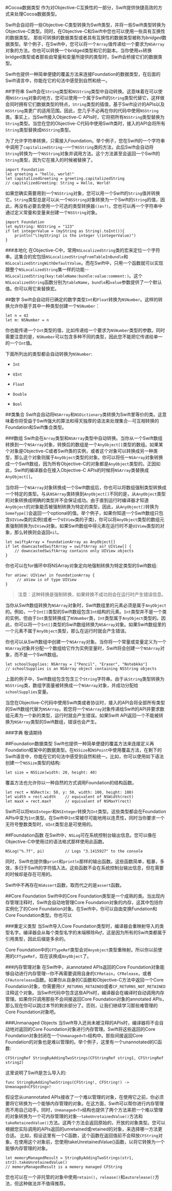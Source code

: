 #Cocoa数据类型
作为对Objective-C互换性的一部分，Swift提供快捷高效的方式来处理Cocoa数据类型。

Swift会自动将一些Objective-C类型转换为Swift类型，并将一些Swift类型转换为Objective-C类型。同时，在Objective-C和Swift中您也可以使用一些具有互换性的数据类型。
那些可转换的数据类型或者具有互换性的数据类型被称为*bridged*数据类型。举个例子，在Swift中，您可以将一个`Array`值传递给一个要求为`NSArray`对象的方法。你也可以转换一个bridged类型和它的副本。当你使用`as`转换bridged类型或者那些由常量和变量所提供的类型时，Swift会桥接它们的数据类型。

Swift也提供一种简单便捷的覆盖方法来连接Foundation的数据类型，在后面的Swift语言中，你能在它的句法中感受到自然和统一。

##字符串
Swift会在`String`类型和`NSString`类型中自动转换。这意味着在可以使用`NSString`对象的地方，您可以使用一个属于Swift的`String`类型代替它，这样做会同时拥有它们数据类型的特点，`String`类型的插值，基于Swift设计的APIs以及`NSString`类更广的适用范围。因此，您几乎不必再在你的代码中使用`NSString`类。事实上，当Swift接入Objective-C APIs时，它将把所有`NSString`类型替换为`String`类型。当您在您的Objective-C代码中使用Swift类时，接入的API会将所有`String`类型替换成`NSString`类型。

为了允许字符串转换，只需接入Foundation。举个例子，您在Swift的一个字符串中调用了`capitalizedString`--一个`NSString`类的方法，此后Swift会自动将`String`转换为一个`NSString`对象并调用方法。这个方法甚至会返回一个Swift的`String`类型，因为它在接入的时候被替换了。

```
import Foundation
let greeting = "hello, world!"
let capitalizedGreeting = greeting.capitalizedString
// capitalizedGreeting: String = Hello, World!
```
如果您确实需要用到一个`NSString`对象，您可以用一个Swift的`String`值并转换它。`String`类型总是可以从一个`NSString`对象转换为一个Swift的`String`的值，因此，再没有必要去使用一个可选的类型转换器`()as?)`。您也可以再一个字符串中通过定义常量和变量来创建一个`NSString`对象。

```
import Foundation
let myString: NSString = "123"
if let integerValue = (myString as String).toInt()){
    println("\(myString) is the integer \(integerValue)") 
}
```

###本地化
在Objective-C中，常用`NSLocalizedString`类的宏来定位一个字符串。这集合的宏包括`NSLocalizedStringFromTableInBundle`和`NSLocalizedStringWithDefaultValue`。而在Swift中，只用一个函数就可以实现跟整个`NSLocalizedString`集一样的功能--`NSLocalizedString(key:tableName:bundle:value:comment:)`。这个`NSLocalizedString`函数分别为`tableName`，`bundle`和`value`参数提供了一个默认值。你可以用它来替换宏。

##数字
Swift会自动将已确定的数字类型`Int`和`Float`转换为`NSNumber`。这样的转换允许你基于其中一种类型创建一个`NSNumber`：

```
let n = 42
let m: NSNumber = n
```

你也能传递一个`Int`类型的值，比如传递给一个要求为`NSNumber`类型的参数。同时需要注意的是，`NSNumber`可以包含多种不同的类型，因此您不能把它传递给单一的一个`Int`值。

下面所列出的类型都会自动转换为`NSNumber`:

* `Int`
 
* `UInt`

* `Float`

* `Double`

* `Bool`

##类集合
Swift会自动将`NSArray`和`NSDictionary`类转换为Swift里等价的类。这意味着你将受益于Swift强大的算法和得天独厚的语法来处理集合--可互相转换的Foundation和Swift集合类型。

###数组
Swift会在`Array`类型和`NSArray`类型中自动转换。当你从一个Swift数组转换到一个`NSArray`对象，转换后的数组是一个`AnyObject[]`类型的数组。如果某个对象是Objective-C或者Swift类的实例，或者这个对象可以转换成另一种类型，那么这个对象则属于`AnyObject`类型的对象。你可以将任一`NSArray`对象转换成一个Swift数组，因为所有Objective-C的对象都是`AnyObject`类型的。正因如此，Swift的编译器会在接入Objective-C APIs的时候将`NSArray`类替换成`AnyObject[]`。

当你将一个`NSArray`对象转换成一个Swift数组后，你也可以将数组强制类型转换成一个特定的类型。与从`NSArray`类转换到`AnyObject[]`不同的是，从`AnyObject`类型的对象转换成明确的类型并不会保证成功。由于直到运行时编译器才知道`AnyObject`的对象能否被强制转换为特定的类型，因此，从`AnyObject[]`转换为`SomeType[]`会返回一个optional的值。举个例子，如果你知道一个Swift数组只包含`UIView`类的实例(或者一个`UIView`类的子类)，你可以将`AnyObject`类型的数组元素强制转换为`UIView`对象。如果Swift数组中得元素在运行时不是`UIView`类型的对象，那么转换则会返回`nil`。

```
let swiftyArray = foundationArray as AnyObject[]
if let downcastedSwiftArray = swiftArray as? UIView[] {
    // downcastedSwiftArray contains only UIView objects
}
```

你也可以在for循环中将NSArray对象定向地强制转换为特定类型的Swift数组:

```
for aView: UIView! in foundationArray {
     // aView is of type UIView
}
```

>注意：这种转换是强制转换，如果转换不成功则会在运行时产生错误信息。

当你从Swift数组转换为`NSArray`对象时，Swift数组里的元素必须是属于`AnyObject`的。例如，一个`Int[]`类型的Swift数组包含`Int`结构的元素。`Int`类型并不是一个类的实例，但由于`Int`类型转换成了`NSNumber`类，`Int`类型属于`AnyObject`类型的。因此，你可以将一个`Int[]`类型的Swift数组转换为`NSArray`对象。如果Swift数组里的一个元素不属于`AnyObject`类型，那么在运行时就会产生错误。

你也可以从Swift数组中创建一个`NSArray`对象。当你将一个常量或变量定义为一个`NSArray`对象并分配一个数组给它作为实例变量时，Swift将会创建一个`NSArray`对象，而不是一个Swift数组。

```
let schoolSupplies: NSArray = ["Pencil", "Eraser", "Notebkko"]
// schoolSupplies is an NSArray object containing NSString objects
```
上面的例子中，Swift数组包含包含三个`String`字符串。由于从`String`类型转换为`NSString`类，数组字面量被转换成一个`NSArray`对象，并成功分配给`schoolSupplies`变量。

当您在Objective-C代码中使用Swift类或者协议时，接入的API会将全部所有类型的Swift数组代替为`NSArray`。若您将一个`NSArray`对象传递给Swift的API并要求数组元素为一个新的类型，运行时就会产生错误。如果Swift API返回一个不能被转换为`NSArray`类型的Swift数组，错误也会产生。

###字典
敬请期待

##Foundation数据类型
Swift也提供一种简单便捷的覆盖方法来连接定义再Foundation框架中的数据类型。在`NSSize`和`NSPoint`中使用覆盖方法，在剩下的Swift语言中，你能在它的句法中感受到自然和统一。比如，你可以使用如下语法创建一个`NSSize`类型的结构:

```
let size = NSSize(width: 20, height: 40)
```

覆盖方法也允许你以一种自然的方式调用Foundation的结构函数。

```
let rect = NSRect(x: 50, y: 50, width: 100, height: 100)
let width = rect.width    // equivalent of NSWidth(rect)
let maxX = rect.maxY      // equivalent of NSMaxY(rect)
```
Swift可以将`NSUInteger`和`NSInteger`转换为`Int`类型。这些类型都会在Foundation APIs中变为`Int`类型。在Swift中`Int`常被尽可能地用以连贯性，同时当你要求一个无符号整数类型时，`UInt`类型总是可使用的。

##Foundation函数
在Swift中，`NSLog`可在系统控制台输出信息。您可以像在Objective-C中使用过的语法格式那样使用此函数。

```
NSLog("%.7f", pi)         // Logs "3.1415927" to the console
```
同时，Swift也提供像`print`和`println`那样的输出函数。这些函数简单，粗暴，多效，多归于Swift的字符插入法。这些函数不会在系统控制台输出信息，但在需要的时候却是存在可用的。

Swift中不再存在`NSAssert`函数，取而代之的是`assert`函数。

##Core Foundation
Swift中的Core Foundation类型是一个成熟的类。当出现内存管理注释时，Swift会自动地管理Core Foundation对象的内存，这其中包括你实例化了的Core Foundation对象。在Swift中，你可以自由变换Fundation和Core Foundation类型。你也可以

###重定义类型
当Swift导入Core Foundation类型时，编译器会重映射导入的类型名字。编译器会从每个类型名字的末端移除*Ref*，这是因为所有的Swift类都属于引用类型，因此后缀是多余的。

Core Foundation中的`CFTypeRef`类型会对`Anyobject`类型重映射。所以你以前使用的`CFTypeRef`，现在该换成`AnyObject`了。

###内存管理对象
在Swift中，从annotated APIs返回的Core Foundation对象能够自动进行内存管理--你不再需要调用自身的`CFRetain`，`CFRelease`，或者`CFAutorelease`函数。如果你从自身的C函数和Objective-C方法中返回一个Core Foundation对象，你需要用`CF_RETURNS_RETAINED`或者`CF_RETURNS_NOT_RETAINED`注释这个对象。当Swift代码中包含这些APIs时，编译器会在编译时自动调用内存管理。如果你只调用那些不会间接返回Core Foundation对象的annotated APIs，那么现在你可以跳过本节的剩余部分了。否则，让我们继续学习那些难管理的Core Foundation对象吧。

###Unmanaged Objects
当Swift导入还尚未被注释的APIs时，编译器将不会自动地对返回的Core Foundation对象进行内存管理。Swift将这些返回的Core Foundation对象封闭在一个`Unmanaged<T>`结构中。那些间接返回Core Foundation的对象也是难以管理的。举个例子，这里有一个unannotated的C函数:

```
CFStringRef StringByAddingTwoStrings(CFStringRef string1, CFStringRef string2)
```

这里说明了Swift是怎么导入的:

```
func StringByAddingTwoStrings(CFString!, CFString!) -> Unmanaged<CFString>!
```
假设您从unannotated APIs接收了一个难以管理的对象，在使用它之前，你必须要将它转换为一个能够内存管理的对象。在这方面，Swift可以帮你进行内存管理而不用自己动手。同时，`Unmanaged<T>`结构也提供了两个方法来把一个难以管理的对象转换为一个可内存管理的对象--`takeUnretainedValue()`方法和`takeRetainedValue()`方法。这两个方法会返回原始的，开放的对象类型。您可以根据您实际调用的APIs返回的unretained或retained的对象，来选择哪一方法更合适。
比如，假设这里有一个C函数，这个函数在返回值前不会释放`CFString`对象。在使用这个对象前，您使用takeUnretainedValue()函数，以将它转换为一个能够内存管理的对象。

```
let memoryManagedResult = StringByAddingTwoStrings(str1, str2).takeUnretainedValue()
// memoryManagedResult is a memory managed CFString
```

您也可以在一个非托管的对象中使用`retain()`，`release()`和`autorelease()`方法，但这种做法并不值得推荐。












